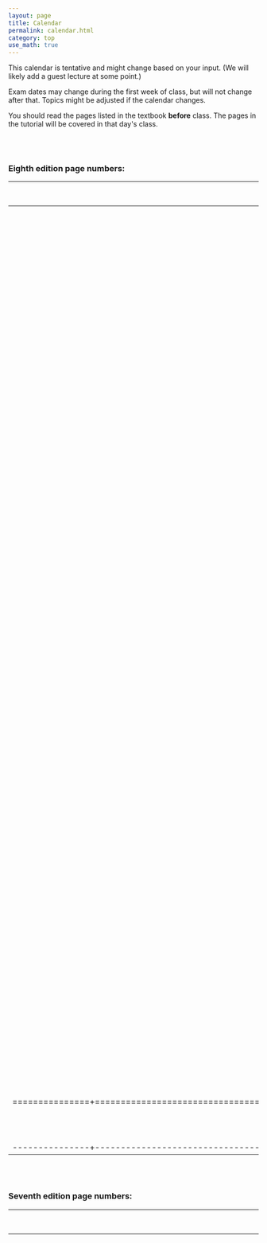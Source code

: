 ```yaml
---
layout: page
title: Calendar
permalink: calendar.html
category: top 
use_math: true
---
```


    
This calendar is tentative and might change based on your input. (We will likely add a guest lecture at some point.)

Exam dates may change during the first week of class, but will not change after that. Topics might be adjusted if the calendar changes.

You should read the pages listed in the textbook **before** class. The pages in the tutorial will be covered in that day's class.


<br><br>
### Eighth edition page numbers:

| Class Date    | Topics                                                  | Textbook sections              | Textbook pages          | Tutorials    |
|:-------------:|:-------------------------------------------------------:|:------------------------------:|:-----------------------:|:------------:|
| 27 Aug | <a href="slides/lecture1/lecture1.pdf">Introduction to astronomy</a> |  |  |  |
| 29 Aug | <a href="slides/lecture2/lecture2.pdf">The celestial sphere</a> |  |  | "1-4 (Motion |
| 3 Sept | <a href="slides/lecture3/lecture3.pdf">The daily motion of the Earth</a> |  |  | "5-6 (Motion |
| 5 Sept | <a href="slides/lecture4/lecture4.pdf">The yearly motion of the Earth</a> |  |  | "7-12 |
| 10 Sept | <a href="slides/lecture5/lecture5.pdf">Solar and sidereal days</a> |  |  | 13-16 |
| 12 Sept | <a href="slides/lecture6/lecture6.pdf">The seasons</a> |  |  | 93-98 (Seasons) |
| 17 Sept | <a href="slides/lecture7/lecture7.pdf">Finishing the seasons; phases of the Moon</a> |  |  | 81-88 (Moon phases) |
| 19 Sept | <a href="slides/lecture8/lecture8.pdf">Finishing phases of the Moon; things that don’t fit</a> |  |  |  |
| 24 Sept | EXAM 1 |  |  |  |
| 26 Sept | <a href="slides/lecture9/lecture9.pdf">From geocentrism to heliocentrism</a> |  |  |  |
| 1 Oct | <a href="slides/lecture10/lecture10.pdf">Kepler’s laws of orbital motion</a> |  |  | 21-28 |
| 3 Oct | <a href="slides/lecture11/lecture11.pdf">The law of universal gravitation</a> |  |  |  |
| 8 Oct | <a href="slides/lecture12/lecture12.pdf">Newton’s laws of motion</a> |  |  | 29-32 |
| 10 Oct | <a href="slides/lecture13/lecture13.pdf">The conservation of energy</a> |  |  |  |
| 15 Oct | <a href="slides/lecture14/lecture14.pdf">The nature of science</a> |  |  | Provided |
| 17 Oct | EXAM 2 |  |  | None |
| 22 Oct | <a href="slides/lecture15/lecture15.pdf">The nature of light</a> | 5.1 | 106-111 | 47-49 |
| 24 Oct | <a href="slides/lecture16/lecture16.pdf">Thermal radiation</a> | 5.2 | 116-117 | 59-62 |
| 29 Oct | <a href="slides/lecture17/lecture17.pdf">Atomic energy levels; absorption and emission</a> | 5.2 | 112-120 | 65-69 |
| 31 Oct | <a href="slides/lecture18/lecture18.pdf">Putting it all together: spectroscopy</a> | 5.2 | 112-120 | 71-74 |
| 5 Nov | <a href="slides/lecture19/lecture19.pdf">Composition of and workings of the Sun</a> | 11.1 | 288-298 | None |
| 7 Nov | EXAM 3 |  |  |  |
| 12 Nov | <a href="slides/lecture20/lecture20.pdf">The formation of stars and planets</a> |  |  | 111-112 |
| 14 Nov | <a href="slides/lecture21/lecture21.pdf">The nature of atmospheres</a> |  |  | 105-110 |
| 19 Nov | <a href="slides/lecture22/lecture22.pdf">Climate change in depth</a> |  |  |  |
| 21 Nov | <a href="slides/lecture23/lecture23.pdf">Spaceflight: getting to the Moon</a> |  |  |  |
| 3 Dec | <a href="slides/lecture24/lecture24.pdf">Humanity and the cosmos: ad astra per aspera!</a> |  |  |  |
| 5 Dec | <a href="slides/lecture25/lecture25.pdf">"Humanity and the cosmos: ad astra per aspera!</a> |  |  |  |
|===============+=========================================================+================================+=========================+==============+
| 10 Dec | **FINAL EXAM**: 3pm-5pm |  |  |  |
|---------------+---------------------------------------------------------+--------------------------------+-------------------------+--------------+



<br><br>
### Seventh edition page numbers:

| Class Date    | Topics                                                  | Textbook sections              | Textbook pages          | Tutorials    |
|:-------------:|:-------------------------------------------------------:|:------------------------------:|:-----------------------:|:------------:|
| 27 Aug | <a href="slides/lecture1/lecture1.pdf">Introduction to astronomy</a> | 1 | 2-16 |  |
| 29 Aug | <a href="slides/lecture2/lecture2.pdf">The celestial sphere</a> | 2.1 | 25-30 | "1-4 (Motion |
| 3 Sept | <a href="slides/lecture3/lecture3.pdf">The daily motion of the Earth</a> | 2.1 | 31-32 | "5-6 (Motion |
| 5 Sept | <a href="slides/lecture4/lecture4.pdf">The yearly motion of the Earth</a> | 2.2 | 32-38 | "7-12 |
| 10 Sept | <a href="slides/lecture5/lecture5.pdf">Solar and sidereal days</a> | (continued) | (continued) | 13-16 |
| 12 Sept | <a href="slides/lecture6/lecture6.pdf">The seasons</a> | 2.3 | 39-42 | 93-98 (Seasons) |
| 17 Sept | <a href="slides/lecture7/lecture7.pdf">Finishing the seasons; phases of the Moon</a> | 2.3-4 | 42-48 | 81-88 (Moon phases) |
| 19 Sept | <a href="slides/lecture8/lecture8.pdf">Finishing phases of the Moon; things that don’t fit</a> | 3.1-2 | 54-61 |  |
| 24 Sept | EXAM 1 |  |  |  |
| 26 Sept | <a href="slides/lecture9/lecture9.pdf">From geocentrism to heliocentrism</a> | 3.3 | 61-65 |  |
| 1 Oct | <a href="slides/lecture10/lecture10.pdf">Kepler’s laws of orbital motion</a> | 3.3-4 | 65-75 | 21-28 |
| 3 Oct | <a href="slides/lecture11/lecture11.pdf">The law of universal gravitation</a> | 4.1-2 | 83-90 |  |
| 8 Oct | <a href="slides/lecture12/lecture12.pdf">Newton’s laws of motion</a> | 4.3 | 90-100 | 29-32 |
| 10 Oct | <a href="slides/lecture13/lecture13.pdf">The conservation of energy</a> |  |  |  |
| 15 Oct | <a href="slides/lecture14/lecture14.pdf">The nature of science</a> |  |  | Provided |
| 17 Oct | EXAM 2 |  |  | None |
| 22 Oct | <a href="slides/lecture15/lecture15.pdf">The nature of light</a> | 5.1 | 106-111 | 47-49 |
| 24 Oct | <a href="slides/lecture16/lecture16.pdf">Thermal radiation</a> | 5.2 | 116-117 | 59-62 |
| 29 Oct | <a href="slides/lecture17/lecture17.pdf">Atomic energy levels; absorption and emission</a> | 5.2 | 112-120 | 65-69 |
| 31 Oct | <a href="slides/lecture18/lecture18.pdf">Putting it all together: spectroscopy</a> | 5.2 | 112-120 | 71-74 |
| 5 Nov | <a href="slides/lecture19/lecture19.pdf">Composition of and workings of the Sun</a> | 11.1 | 285-294 | None |
| 7 Nov | EXAM 3 |  |  |  |
| 12 Nov | <a href="slides/lecture20/lecture20.pdf">The formation of stars and planets</a> |  |  | 111-112 |
| 14 Nov | <a href="slides/lecture21/lecture21.pdf">The nature of atmospheres</a> |  |  | 105-110 |
| 19 Nov | <a href="slides/lecture22/lecture22.pdf">Climate change in depth</a> |  |  |  |
| 21 Nov | <a href="slides/lecture23/lecture23.pdf">Spaceflight: getting to the Moon</a> |  |  |  |
| 3 Dec | <a href="slides/lecture24/lecture24.pdf">Humanity and the cosmos: ad astra per aspera!</a> |  |  |  |
| 5 Dec | <a href="slides/lecture25/lecture25.pdf">"Humanity and the cosmos: ad astra per aspera!</a> |  |  |  |
|===============+=========================================================+================================+=========================+==============+
| 10 Dec | **FINAL EXAM**: 3pm-5pm |  |  |  |
|---------------+---------------------------------------------------------+--------------------------------+-------------------------+--------------+







<br><br>
### Sixth edition page numbers:

| Class Date    | Topics                                                  | Textbook sections              | Textbook pages          | Tutorials    |
|:-------------:|:-------------------------------------------------------:|:------------------------------:|:-----------------------:|:------------:|
| 27 Aug | <a href="slides/lecture1/lecture1.pdf">Introduction to astronomy</a> |  |  |  |
| 29 Aug | <a href="slides/lecture2/lecture2.pdf">The celestial sphere</a> |  |  | "1-4 (Motion |
| 3 Sept | <a href="slides/lecture3/lecture3.pdf">The daily motion of the Earth</a> |  |  | "5-6 (Motion |
| 5 Sept | <a href="slides/lecture4/lecture4.pdf">The yearly motion of the Earth</a> |  |  | "7-12 |
| 10 Sept | <a href="slides/lecture5/lecture5.pdf">Solar and sidereal days</a> |  |  | 13-16 |
| 12 Sept | <a href="slides/lecture6/lecture6.pdf">The seasons</a> |  |  | 93-98 (Seasons) |
| 17 Sept | <a href="slides/lecture7/lecture7.pdf">Finishing the seasons; phases of the Moon</a> |  |  | 81-88 (Moon phases) |
| 19 Sept | <a href="slides/lecture8/lecture8.pdf">Finishing phases of the Moon; things that don’t fit</a> |  |  |  |
| 24 Sept | EXAM 1 |  |  |  |
| 26 Sept | <a href="slides/lecture9/lecture9.pdf">From geocentrism to heliocentrism</a> |  |  |  |
| 1 Oct | <a href="slides/lecture10/lecture10.pdf">Kepler’s laws of orbital motion</a> |  |  | 21-28 |
| 3 Oct | <a href="slides/lecture11/lecture11.pdf">The law of universal gravitation</a> |  |  |  |
| 8 Oct | <a href="slides/lecture12/lecture12.pdf">Newton’s laws of motion</a> |  |  | 29-32 |
| 10 Oct | <a href="slides/lecture13/lecture13.pdf">The conservation of energy</a> |  |  |  |
| 15 Oct | <a href="slides/lecture14/lecture14.pdf">The nature of science</a> |  |  | Provided |
| 17 Oct | EXAM 2 |  |  | None |
| 22 Oct | <a href="slides/lecture15/lecture15.pdf">The nature of light</a> | 5.1 | 111-117 | 47-49 |
| 24 Oct | <a href="slides/lecture16/lecture16.pdf">Thermal radiation</a> | 5.2 | 117-124 | 59-62 |
| 29 Oct | <a href="slides/lecture17/lecture17.pdf">Atomic energy levels; absorption and emission</a> | 5.2 | 117-124 | 65-69 |
| 31 Oct | <a href="slides/lecture18/lecture18.pdf">Putting it all together: spectroscopy</a> | 5.2 | 117-124 | 71-74 |
| 5 Nov | <a href="slides/lecture19/lecture19.pdf">Composition of and workings of the Sun</a> | 10.1-2 | 287-297 | None |
| 7 Nov | EXAM 3 |  |  |  |
| 12 Nov | <a href="slides/lecture20/lecture20.pdf">The formation of stars and planets</a> |  |  | 111-112 |
| 14 Nov | <a href="slides/lecture21/lecture21.pdf">The nature of atmospheres</a> |  |  | 105-110 |
| 19 Nov | <a href="slides/lecture22/lecture22.pdf">Climate change in depth</a> |  |  |  |
| 21 Nov | <a href="slides/lecture23/lecture23.pdf">Spaceflight: getting to the Moon</a> |  |  |  |
| 3 Dec | <a href="slides/lecture24/lecture24.pdf">Humanity and the cosmos: ad astra per aspera!</a> |  |  |  |
| 5 Dec | <a href="slides/lecture25/lecture25.pdf">"Humanity and the cosmos: ad astra per aspera!</a> |  II" |  |  |
|===============+=========================================================+================================+=========================+==============+
| 10 Dec | **FINAL EXAM**: 3pm-5pm |  |  |  |
|---------------+---------------------------------------------------------+--------------------------------+-------------------------+--------------+

